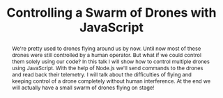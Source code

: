 ---
title: "Controlling a Swarm of Drones with JavaScript"
speaker: Jasper Schulte
tags: ["Talk", "CascadiaJS 2019", "Jasper Schulte"]
slides: https://www.slideshare.net/secret/wnmx60eRFJKs1D
abstract: "We're pretty used to drones flying around us by now. Until now most of these drones were still controlled by a human operator. But what if we could control them solely using our code? In this talk I will show how to control multiple drones using JavaScript. With the help of Node.js we'll send commands to the drones and read back their telemetry. I will talk about the difficulties of flying and keeping control of a drone completely without human interference. At the end we will actually have a small swarm of drones flying on stage!"
ytID: GTkp6d1q5IA
layout: talk
---